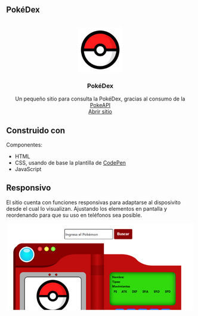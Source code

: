 ## PokéDex
<br />
<div align="center">
  <a href="https://github.com/Josue9405/pokedex">
    <img src="static/img/pokeball.png" alt="Logo" width="120" height="120">
  </a>

  <h3 align="center">PokéDex</h3>

  <p align="center">
    Un pequeño sitio para consulta la PokéDex, gracias al consumo de la <a href="https://pokeapi.co/">PokeAPI</a>
    <br />
    <a href="https://josue9405.github.io/pokedex">Abrir sitio</a>
  </p>
</div>

## Construido con

Componentes:
* HTML
* CSS, usando de base la plantilla de <a href="https://codepen.io/Bidji/pen/MYdPwo">CodePen</a>
* JavaScript

## Responsivo

El sitio cuenta con funciones responsivas para adaptarse al disposivito desde el cual lo visualizan. Ajustando los elementos en pantalla y reordenando para que su uso en teléfonos sea posible.
<div align="center">
    <img src="static/img/responsivo.png" alt="Responsivo" width="500">
</div>
